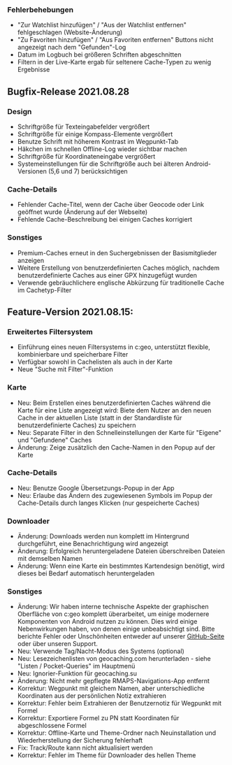 ### Fehlerbehebungen
- "Zur Watchlist hinzufügen" / "Aus der Watchlist entfernen" fehlgeschlagen (Website-Änderung)
- "Zu Favoriten hinzufügen" / "Aus Favoriten entfernen" Buttons nicht angezeigt nach dem "Gefunden"-Log
- Datum im Logbuch bei größeren Schriften abgeschnitten
- Filtern in der Live-Karte ergab für seltenere Cache-Typen zu wenig Ergebnisse

## Bugfix-Release 2021.08.28

### Design
- Schriftgröße für Texteingabefelder vergrößert
- Schriftgröße für einige Kompass-Elemente vergrößert
- Benutze Schrift mit höherem Kontrast im Wegpunkt-Tab
- Häkchen im schnellen Offline-Log wieder sichtbar machen
- Schriftgröße für Koordinateneingabe vergrößert
- Systemeinstellungen für die Schriftgröße auch bei älteren Android-Versionen (5,6 und 7) berücksichtigen

### Cache-Details
- Fehlender Cache-Titel, wenn der Cache über Geocode oder Link geöffnet wurde (Änderung auf der Webseite)
- Fehlende Cache-Beschreibung bei einigen Caches korrigiert

### Sonstiges
- Premium-Caches erneut in den Suchergebnissen der Basismitglieder anzeigen
- Weitere Erstellung von benutzerdefinierten Caches möglich, nachdem benutzerdefinierte Caches aus einer GPX hinzugefügt wurden
- Verwende gebräuchlichere englische Abkürzung für traditionelle Cache im Cachetyp-Filter

## Feature-Version 2021.08.15:

### Erweitertes Filtersystem
- Einführung eines neuen Filtersystems in c:geo, unterstützt flexible, kombinierbare und speicherbare Filter
- Verfügbar sowohl in Cachelisten als auch in der Karte
- Neue "Suche mit Filter"-Funktion

### Karte
- Neu: Beim Erstellen eines benutzerdefinierten Caches während die Karte für eine Liste angezeigt wird: Biete dem Nutzer an den neuen Cache in der aktuellen Liste (statt in der Standardliste für benutzerdefinierte Caches) zu speichern
- Neu: Separate Filter in den Schnelleinstellungen der Karte für "Eigene" und "Gefundene" Caches
- Änderung: Zeige zusätzlich den Cache-Namen in den Popup auf der Karte

### Cache-Details
- Neu: Benutze Google Übersetzungs-Popup in der App
- Neu: Erlaube das Ändern des zugewiesenen Symbols im Popup der Cache-Details durch langes Klicken (nur gespeicherte Caches)

### Downloader
- Änderung: Downloads werden nun komplett im Hintergrund durchgeführt, eine Benachrichtigung wird angezeigt
- Änderung: Erfolgreich heruntergeladene Dateien überschreiben Dateien mit demselben Namen
- Änderung: Wenn eine Karte ein bestimmtes Kartendesign benötigt, wird dieses bei Bedarf automatisch heruntergeladen

### Sonstiges
- Änderung: Wir haben interne technische Aspekte der graphischen Oberfläche von c:geo komplett überarbeitet, um einige modernere Komponenten von Android nutzen zu können. Dies wird einige Nebenwirkungen haben, von denen einige unbeabsichtigt sind. Bitte berichte Fehler oder Unschönheiten entweder auf unserer [GitHub-Seite](https://www.github.com/cgeo/cgeo/issues) oder über unseren Support.
- Neu: Verwende Tag/Nacht-Modus des Systems (optional)
- Neu: Lesezeichenlisten von geocaching.com herunterladen - siehe "Listen / Pocket-Queries" im Hauptmenü
- Neu: Ignorier-Funktion für geocaching.su
- Änderung: Nicht mehr gepflegte RMAPS-Navigations-App entfernt
- Korrektur: Wegpunkt mit gleichem Namen, aber unterschiedliche Koordinaten aus der persönlichen Notiz extrahieren
- Korrektur: Fehler beim Extrahieren der Benutzernotiz für Wegpunkt mit Formel
- Korrektur: Exportiere Formel zu PN statt Koordinaten für abgeschlossene Formel
- Korrektur: Offline-Karte und Theme-Ordner nach Neuinstallation und Wiederherstellung der Sicherung fehlerhaft
- Fix: Track/Route kann nicht aktualisiert werden
- Korrektur: Fehler im Theme für Downloader des hellen Theme
